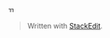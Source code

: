 ㄲ


> Written with [StackEdit](https://stackedit.io/).
<!--stackedit_data:
eyJoaXN0b3J5IjpbMTg3ODM0MTE2Niw3MzA5OTgxMTZdfQ==
-->